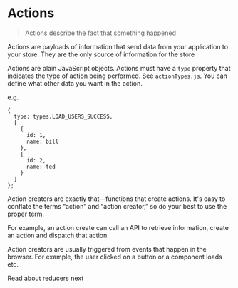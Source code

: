 # Actions

<blockquote>
Actions describe the fact that something happened
</blockquote>

Actions are payloads of information that send data from your application to your store. They are the only source of information for the store

Actions are plain JavaScript objects. Actions must have a `type` property that indicates the type of action being performed. See `actionTypes.js`. You can define what other data you want in the action.

e.g.

    {
      type: types.LOAD_USERS_SUCCESS,
      [
        {
          id: 1,
          name: bill
        },
        {
          id: 2,
          name: ted
        }
      ]
    };

Action creators are exactly that—functions that create actions. It's easy to conflate the terms “action” and “action creator,” so do your best to use the proper term.

For example, an action create can call an API to retrieve information, create an action and dispatch that action


Action creators are usually triggered from events that happen in the browser. For example, the user clicked on a button or a component loads etc.

Read about reducers next
